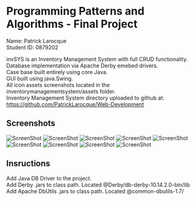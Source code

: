# Programming Patterns and Algorithms - Final Project

Name: Patrick Larocque   
Student ID: 0879202   
  
  
invSYS is an Inventory Management System with full CRUD functionality.  
Database implementation via Apache Derby emebed drivers.  
Case base built entirely using core Java.  
GUI built using java.Swing.   
All icon assets screenshots located in the inventorymanagementsystem/assets folder.    
Inventory Management System directory uploaded to github at: <https://github.com/PatrickLarocque/Web-Development>  

## Screenshots

![ScreenShot](Assets/invSysSplashSS.jpg)
![ScreenShot](Assets/invSysLoginSS.jpg)
![ScreenShot](Assets/invSysMainMenuSS.jpg)
![ScreenShot](Assets/invSysProductMenuSS.jpg)
![ScreenShot](Assets/invSysCustomerMenuSS.jpg)
![ScreenShot](Assets/invSysCategoriesMenuSS.jpg)
![ScreenShot](Assets/invSysUserMenuSS.jpg)
![ScreenShot](Assets/invSysOrderMenuSS.jpg)
![ScreenShot](Assets/invSysOrderHistoryMenuSS.jpg)

## Insructions

Add Java DB Driver to the project.  
Add Derby .jars to class path. Located @Derby/db-derby-10.14.2.0-bin/lib  
Add Apache DbUtils .jars to class path. Located @common-dbutils-1.7/